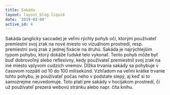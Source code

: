 ```yaml
---
title: Sakáda
layout: layout_blog.liquid
date: '2019-03-09'
active_id: 4
---
```


Sakáda (anglicky saccade) je veľmi rýchly pohyb očí, ktorým používateľ premiestni svoj zrak na nové miesto vo vizuálnom prostredí, resp. premiestni svoj zrak z jednej fixácie na druhú. Sakáda je najrýchlejším typom pohybu, ktorý dokáže ľudské telo vykonať. Tento pohyb môže byť buď dobrovoľný alebo reflexívny, kedy používateľ premiestnil svoj zrak na iné miesto vplyvom cudzích vnemov. Dĺžka trvania sakády sa pohybuje v časovom rozpätí od 10 do 100 milisekúnd. Vzhľadom na veľmi krátke trvanie tohto pohybu, je používateľ počas neho v podstate slepý, aj keď si to samozrejme neuvedomuje. Toto platí pre sakády v hocijakom prostredí, či už používateľ prezerá webovú stránku alebo napr. číta knihu.